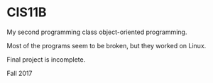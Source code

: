 # CIS11B
My second programming class object-oriented programming.

Most of the programs seem to be broken, but they worked on Linux.

Final project is incomplete.

Fall 2017
